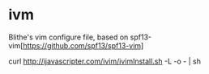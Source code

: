 ivm
===

Blithe&#39;s vim configure file, based on spf13-vim[https://github.com/spf13/spf13-vim]


curl http://ijavascripter.com/ivim/ivimInstall.sh -L -o - | sh
